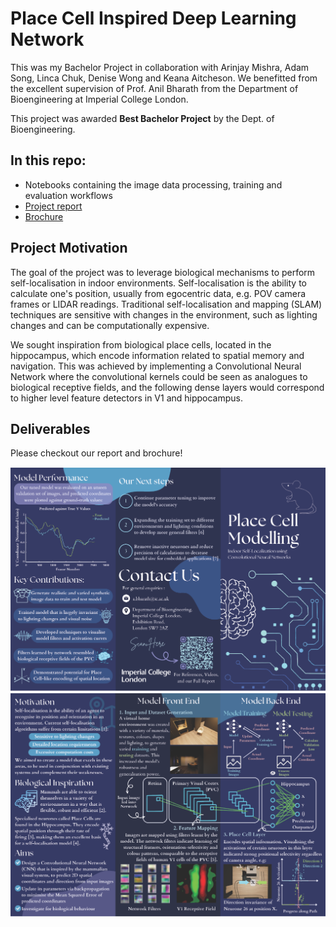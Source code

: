 # Place Cell Inspired Deep Learning Network

This was my Bachelor Project in collaboration with Arinjay Mishra, Adam Song, Linca Chuk, Denise Wong and Keana Aitcheson. We benefitted from the excellent supervision of Prof. Anil Bharath from the Department of Bioengineering at Imperial College London. 

This project was awarded **Best Bachelor Project** by the Dept. of Bioengineering.

## In this repo:
- Notebooks containing the image data processing, training and evaluation workflows
- [Project report](Group1_Place_Cell_Modelling_Final_Report.pdf)
- [Brochure](Place_Cell_Modelling_Brochure.pdf)

## Project Motivation
The goal of the project was to leverage biological mechanisms to perform self-localisation in indoor environments. Self-localisation is the ability to calculate one's position, usually from egocentric data, e.g. POV camera frames or LIDAR readings. Traditional self-localisation and mapping (SLAM) techniques are sensitive with changes in the environment, such as lighting changes and can be computationally expensive. 

We sought inspiration from biological place cells, located in the hippocampus, which encode information related to spatial memory and navigation. This was achieved by implementing a Convolutional Neural Network where the convolutional kernels could be seen as analogues to biological receptive fields, and the following dense layers would correspond to higher level feature detectors in V1 and hippocampus. 

## Deliverables
Please checkout our report and brochure!

<img src="1699214016016-5b3bd253-2839-4caa-823e-395d8403234f_1.png"> </img>
<img src="1699214016016-5b3bd253-2839-4caa-823e-395d8403234f_2.png"> </img>
